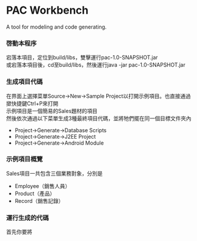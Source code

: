 # PAC Workbench
A tool for modeling and code generating.

### 啓動本程序
宕落本項目，定位到build/libs，雙擊運行pac-1.0-SNAPSHOT.jar  
或宕落本項目後，cd至build/libs，然後運行java -jar pac-1.0-SNAPSHOT.jar

### 生成項目代碼
在界面上選擇菜單Source->New->Sample Project以打開示例項目。也直接通過撳快捷鍵Ctrl+P來打開  
示例項目是一個簡易的Sales題材的項目  
然後依次通過以下菜單生成3種最終項目代碼，並將牠們擺在同一個目標文件夾內
* Project->Generate->Database Scripts
* Project->Generate->J2EE Project
* Project->Generate->Android Module

### 示例項目概覽
Sales項目一共包含三個業務對象，分別是
* Employee（銷售人員）
* Product（產品）
* Record（銷售記錄）

### 運行生成的代碼
首先你要將
